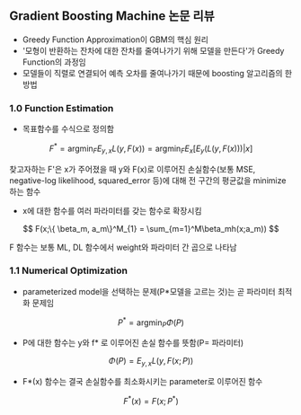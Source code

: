 ## Gradient Boosting Machine 논문 리뷰

* Greedy Function Approximation이 GBM의 핵심 원리
* '모형이 반환하는 잔차에 대한 잔차를 줄여나가기 위해 모델을 만든다'가 Greedy Function의 과정임
* 모델들이 직렬로 연결되어 예측 오차를 줄여나가기 때문에 boosting 알고리즘의 한 방법



### 1.0 Function Estimation

* 목표함수를 수식으로 정의함

$$
F^* = \mathop{\arg\min}_{F}E_{y,x}L(y,F(x)) = \mathop{arg min}_{F}E_{x}[E_y(L(y,F(x)))| x]
$$

찾고자하는 F'은 x가 주어졌을 때 y와 F(x)로 이루어진 손실함수(보통 MSE, negative-log likelihood, squared_error 등)에 대해 전 구간의 평균값을 minimize 하는 함수

* x에 대한 함수를 여러 파라미터를 갖는 함수로 확장시킴

$$
F(x;\{ \beta_m, a_m\}^M_{1} = \sum_{m=1}^M\beta_mh(x;a_m))
$$

F 함수는 보통 ML, DL 함수에서 weight와 파라미터 간 곱으로 나타남

### 1.1 Numerical Optimization

* parameterized model을 선택하는 문제(P*모델을 고르는 것)는 곧 파라미터 최적화 문제임

$$
P^* = \mathop{arg min}_P\Phi(P)
$$

* P에 대한 함수는 y와 f* 로 이루어진 손실 함수를 뜻함(P= 파라미터)

$$
\Phi(P) = E_{y,x}L(y,F(x;P))
$$

* F*(x) 함수는 결국 손실함수를 최소화시키는 parameter로 이루어진 함수

$$
F^*(x) = F(x;P^*)
$$
























